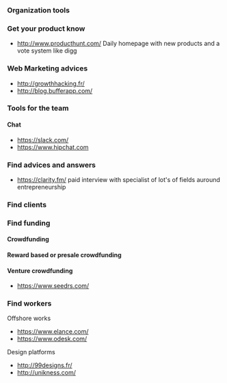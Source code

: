 ### Organization tools 

### Get your product know

* http://www.producthunt.com/ Daily homepage with new products and a vote system like digg

### Web Marketing advices 

* http://growthhacking.fr/
* http://blog.bufferapp.com/

### Tools for the team 

#### Chat 
* https://slack.com/
* https://www.hipchat.com

### Find advices and answers 
* https://clarity.fm/ paid interview with specialist of lot's of fields auround entrepreneurship

### Find clients

### Find funding 

#### Crowdfunding
#### Reward based or presale crowdfunding

#### Venture crowdfunding
* https://www.seedrs.com/
### Find workers

Offshore works 
* https://www.elance.com/
* https://www.odesk.com/

Design platforms
* http://99designs.fr/
* http://unikness.com/